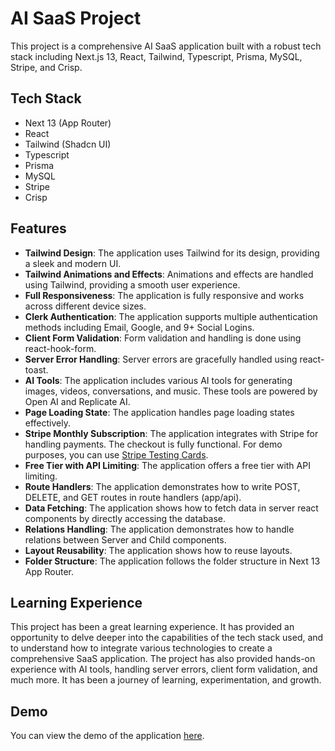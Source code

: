 # AI SaaS Project

This project is a comprehensive AI SaaS application built with a robust tech stack including Next.js 13, React, Tailwind, Typescript, Prisma, MySQL, Stripe, and Crisp.

## Tech Stack

- Next 13 (App Router)
- React
- Tailwind (Shadcn UI)
- Typescript
- Prisma
- MySQL
- Stripe
- Crisp

## Features

- **Tailwind Design**: The application uses Tailwind for its design, providing a sleek and modern UI.
- **Tailwind Animations and Effects**: Animations and effects are handled using Tailwind, providing a smooth user experience.
- **Full Responsiveness**: The application is fully responsive and works across different device sizes.
- **Clerk Authentication**: The application supports multiple authentication methods including Email, Google, and 9+ Social Logins.
- **Client Form Validation**: Form validation and handling is done using react-hook-form.
- **Server Error Handling**: Server errors are gracefully handled using react-toast.
- **AI Tools**: The application includes various AI tools for generating images, videos, conversations, and music. These tools are powered by Open AI and Replicate AI.
- **Page Loading State**: The application handles page loading states effectively.
- **Stripe Monthly Subscription**: The application integrates with Stripe for handling payments. The checkout is fully functional. For demo purposes, you can use [Stripe Testing Cards](https://stripe.com/docs/testing).
- **Free Tier with API Limiting**: The application offers a free tier with API limiting.
- **Route Handlers**: The application demonstrates how to write POST, DELETE, and GET routes in route handlers (app/api).
- **Data Fetching**: The application shows how to fetch data in server react components by directly accessing the database.
- **Relations Handling**: The application demonstrates how to handle relations between Server and Child components.
- **Layout Reusability**: The application shows how to reuse layouts.
- **Folder Structure**: The application follows the folder structure in Next 13 App Router.

## Learning Experience

This project has been a great learning experience. It has provided an opportunity to delve deeper into the capabilities of the tech stack used, and to understand how to integrate various technologies to create a comprehensive SaaS application. The project has also provided hands-on experience with AI tools, handling server errors, client form validation, and much more. It has been a journey of learning, experimentation, and growth.

## Demo

You can view the demo of the application [here](https://ai-saas-clarity.vercel.app/).
